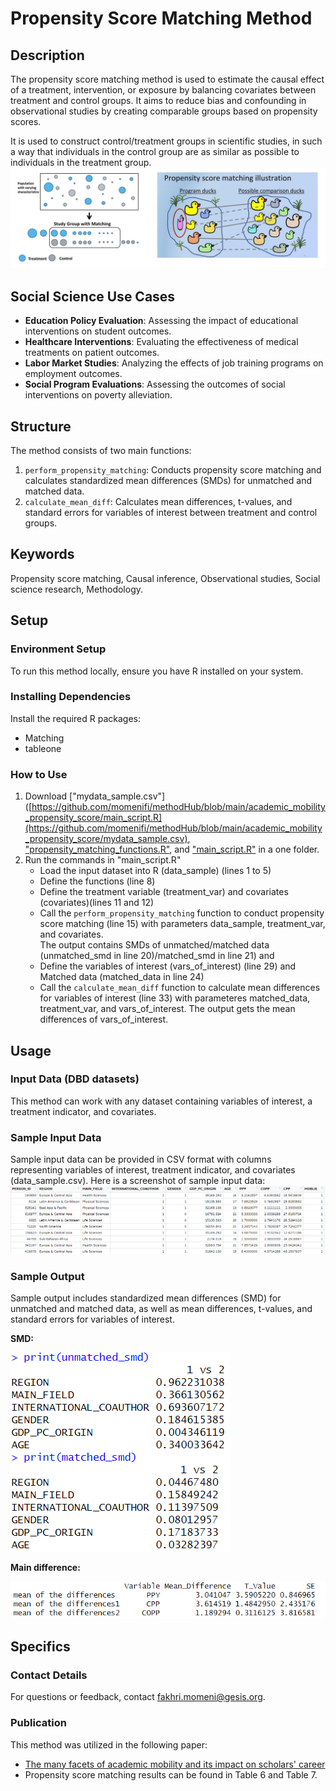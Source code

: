 # Propensity Score Matching Method

## Description

The propensity score matching method is used to estimate the causal effect of a treatment, intervention, or exposure by balancing covariates between treatment and control groups. It aims to reduce bias and confounding in observational studies by creating comparable groups based on propensity scores.

It is used to construct control/treatment groups in scientific studies, in such a way that individuals in the control group are as similar as possible to individuals in the treatment group. 
![Image Alt Text](https://github.com/momenifi/methodHub/blob/main/academic_mobility_propensity_score/PS_explanation.jpg)

## Social Science Use Cases
- **Education Policy Evaluation**: Assessing the impact of educational interventions on student outcomes.
- **Healthcare Interventions**: Evaluating the effectiveness of medical treatments on patient outcomes.
- **Labor Market Studies**: Analyzing the effects of job training programs on employment outcomes.
- **Social Program Evaluations**: Assessing the outcomes of social interventions on poverty alleviation.

## Structure
The method consists of two main functions:
1. `perform_propensity_matching`: Conducts propensity score matching and calculates standardized mean differences (SMDs) for unmatched and matched data.
2. `calculate_mean_diff`: Calculates mean differences, t-values, and standard errors for variables of interest between treatment and control groups.

## Keywords
Propensity score matching, Causal inference, Observational studies, Social science research, Methodology.

## Setup
### Environment Setup
To run this method locally, ensure you have R installed on your system.

### Installing Dependencies
Install the required R packages:
- Matching
- tableone

### How to Use
1. Download  ["mydata_sample.csv"]([https://github.com/momenifi/methodHub/blob/main/academic_mobility_propensity_score/main_script.R](https://github.com/momenifi/methodHub/blob/main/academic_mobility_propensity_score/mydata_sample.csv), ["propensity_matching_functions.R"](https://github.com/momenifi/methodHub/blob/main/academic_mobility_propensity_score/propensity_matching_functions.R), and ["main_script.R"](https://github.com/momenifi/methodHub/blob/main/academic_mobility_propensity_score/main_script.R) in a one folder.
2. Run the commands in "main_script.R"
    - Load the input dataset into R (data_sample) (lines 1 to 5)
    - Define the functions (line 8)
    - Define the treatment variable (treatment_var) and covariates (covariates)(lines 11 and 12)
    - Call the `perform_propensity_matching` function to conduct propensity score matching (line 15) with parameters data_sample, treatment_var, and covariates.  
      The output contains SMDs of unmatched/matched data (unmatched_smd in line 20)/matched_smd in line 21) and 
    - Define the variables of interest (vars_of_interest) (line 29) and Matched data (matched_data in line 24)
    - Call the `calculate_mean_diff` function to calculate mean differences for variables of interest (line 33) with parameteres matched_data, treatment_var, and vars_of_interest. The output gets the mean differences of vars_of_interest. 


## Usage
### Input Data (DBD datasets)
This method can work with any dataset containing variables of interest, a treatment indicator, and covariates.

### Sample Input Data
Sample input data can be provided in CSV format with columns representing variables of interest, treatment indicator, and covariates (data_sample.csv).
Here is a screenshot of sample input data:
![Image Alt Text](https://github.com/momenifi/methodHub/blob/main/academic_mobility_propensity_score/sample_data.PNG)

### Sample Output
Sample output includes standardized mean differences (SMD) for unmatched and matched data, as well as mean differences, t-values, and standard errors for variables of interest. 

**SMD:**

![Image Alt Text](https://github.com/momenifi/methodHub/blob/main/academic_mobility_propensity_score/output_SMD.PNG)


**Main difference:**

![Image Alt Text](https://github.com/momenifi/methodHub/blob/main/academic_mobility_propensity_score/output_mainDiff.PNG)


## Specifics
### Contact Details
For questions or feedback, contact [fakhri.momeni@gesis.org](mailto:fakhri.momeni@gesis.org).

### Publication
This method was utilized in the following paper:
- [The many facets of academic mobility and its impact on scholars' career](https://doi.org/10.1016/j.joi.2022.101280)
- Propensity score matching results can be found in Table 6 and Table 7.
